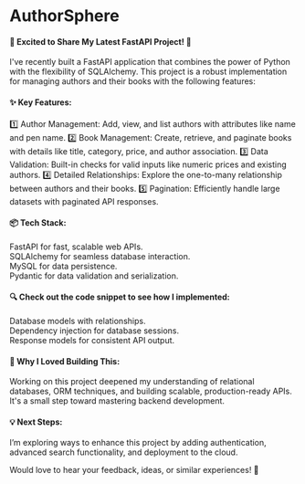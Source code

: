 # AuthorSphere
#### 🚀 Excited to Share My Latest FastAPI Project! 🚀

I've recently built a FastAPI application that combines the power of Python with the flexibility of SQLAlchemy. This project is a robust implementation for managing authors and their books with the following features:

#### ✨ Key Features:
1️⃣ Author Management: Add, view, and list authors with attributes like name and pen name.
2️⃣ Book Management: Create, retrieve, and paginate books with details like title, category, price, and author association.
3️⃣ Data Validation: Built-in checks for valid inputs like numeric prices and existing authors.
4️⃣ Detailed Relationships: Explore the one-to-many relationship between authors and their books.
5️⃣ Pagination: Efficiently handle large datasets with paginated API responses.

#### 📦 Tech Stack:

FastAPI for fast, scalable web APIs.  
SQLAlchemy for seamless database interaction.  
MySQL for data persistence.  
Pydantic for data validation and serialization.  
#### 🔍 Check out the code snippet to see how I implemented:  

Database models with relationships.  
Dependency injection for database sessions.  
Response models for consistent API output.  
#### 🎯 Why I Loved Building This:
Working on this project deepened my understanding of relational databases, ORM techniques, and building scalable, production-ready APIs. It's a small step toward mastering backend development.

#### 💡 Next Steps:
I’m exploring ways to enhance this project by adding authentication, advanced search functionality, and deployment to the cloud.

Would love to hear your feedback, ideas, or similar experiences! 🌟
